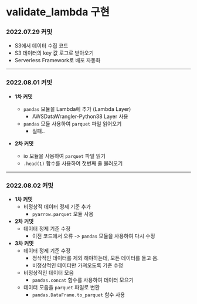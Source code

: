 # **validate_lambda 구현**

### **2022.07.29 커밋**
- S3에서 데이터 수집 코드
- S3 데이터의 key 값 로그로 받아오기
- Serverless Framework로 배포 자동화
---
### **2022.08.01 커밋**
- **1차 커밋**
    - `pandas` 모듈을 Lambda에 추가 (Lambda Layer)
        - AWSDataWrangler-Python38 Layer 사용
    - `pandas` 모듈 사용하여 `parquet` 파일 읽어오기
        - 실패..

- **2차 커밋**
    - io 모듈을 사용하여 `parquet` 파일 읽기
    - `.head(1)` 함수를 사용하여 첫번째 줄 불러오기
---
### **2022.08.02 커밋**
- **1차 커밋**
    - 비정상적 데이터 정제 기준 추가
        - `pyarrow.parquet` 모듈 사용
- **2차 커밋**
    - 데이터 정제 기준 수정
        - 이전 코드에서 오류 -> `pandas` 모듈을 사용하여 다시 수정
- **3차 커밋**
    - 데이터 정제 기준 수정
        - 정삭적인 데이터를 제외 해야하는데, 모든 데이터를 들고 옴.
        - 비정상적인 데이터만 가져오도록 기준 수정
    - 비정상적인 데이터 모음
        - `pandas.concat` 함수를 사용하여 데이터 모으기
    - 데이터 모음을 `parquet` 파일로 변환
        - `pandas.DataFrame.to_parquet` 함수 사용